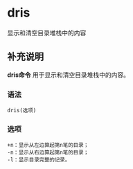 #  dris

显示和清空目录堆栈中的内容

##  补充说明

**dris命令** 用于显示和清空目录堆栈中的内容。

###  语法

    
    
    dris(选项)
    

###  选项

    
    
    +n：显示从左边算起第n笔的目录；
    -n：显示从右边算起第n笔的目录；
    -l：显示目录完整的记录。
    

